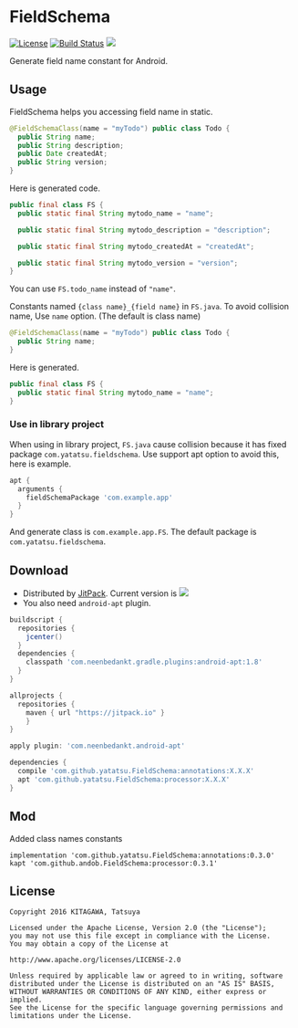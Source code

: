 # FieldSchema

[![License](https://img.shields.io/badge/license-Apache%202-blue.svg)](https://www.apache.org/licenses/LICENSE-2.0)
[![Build Status](https://travis-ci.org/yatatsu/FieldSchema.svg?branch=master)](https://travis-ci.org/yatatsu/FieldSchema)
[![](https://jitpack.io/v/yatatsu/FieldSchema.svg)](https://jitpack.io/#yatatsu/FieldSchema)

Generate field name constant for Android.

## Usage

FieldSchema helps you accessing field name in static.

```java
@FieldSchemaClass(name = "myTodo") public class Todo {
  public String name;
  public String description;
  public Date createdAt;
  public String version;
}
```

Here is generated code.

```java
public final class FS {
  public static final String mytodo_name = "name";

  public static final String mytodo_description = "description";

  public static final String mytodo_createdAt = "createdAt";

  public static final String mytodo_version = "version";
}
```

You can use `FS.todo_name` instead of `"name"`.

Constants named `{class name}_{field name}` in `FS.java`. To avoid collision name, Use `name` option. (The default is class name)

```java
@FieldSchemaClass(name = "myTodo") public class Todo {
  public String name;
}
```

Here is generated.

```java
public final class FS {
  public static final String mytodo_name = "name";
}
```

### Use in library project

When using in library project, `FS.java` cause collision because it has fixed package `com.yatatsu.fieldschema`.
Use support apt option to avoid this, here is example.

```build.gradle
apt {
  arguments {
    fieldSchemaPackage 'com.example.app'
  }
}
```

And generate class is `com.example.app.FS`. The default package is `com.yatatsu.fieldschema`.

## Download

- Distributed by [JitPack](https://jitpack.io). Current version is 
[![](https://jitpack.io/v/yatatsu/FieldSchema.svg)](https://jitpack.io/#yatatsu/FieldSchema)
- You also need `android-apt` plugin.

```groovy
buildscript {
  repositories {
    jcenter()
  }
  dependencies {
    classpath 'com.neenbedankt.gradle.plugins:android-apt:1.8'
  }
}

allprojects {
  repositories {
    maven { url "https://jitpack.io" }
	}
}
```

```groovy
apply plugin: 'com.neenbedankt.android-apt'

dependencies {
  compile 'com.github.yatatsu.FieldSchema:annotations:X.X.X'
  apt 'com.github.yatatsu.FieldSchema:processor:X.X.X'
}
```

## Mod

Added class names constants

```
implementation 'com.github.yatatsu.FieldSchema:annotations:0.3.0'
kapt 'com.github.andob.FieldSchema:processor:0.3.1'
```

## License

```
Copyright 2016 KITAGAWA, Tatsuya

Licensed under the Apache License, Version 2.0 (the "License");
you may not use this file except in compliance with the License.
You may obtain a copy of the License at

http://www.apache.org/licenses/LICENSE-2.0

Unless required by applicable law or agreed to in writing, software
distributed under the License is distributed on an "AS IS" BASIS,
WITHOUT WARRANTIES OR CONDITIONS OF ANY KIND, either express or implied.
See the License for the specific language governing permissions and
limitations under the License.
```
